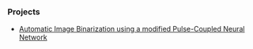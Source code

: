 ### Projects
- [Automatic Image Binarization using a modified Pulse-Coupled Neural Network](https://github.com/ShashankVM/pcnn-algorithm-demo)




